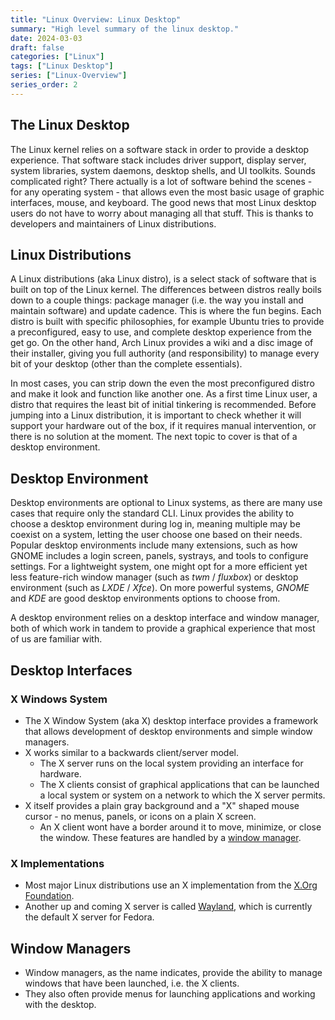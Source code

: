 ```yaml
---
title: "Linux Overview: Linux Desktop"
summary: "High level summary of the linux desktop."
date: 2024-03-03
draft: false
categories: ["Linux"]
tags: ["Linux Desktop"]
series: ["Linux-Overview"]
series_order: 2
---
```


## The Linux Desktop

The Linux kernel relies on a software stack in order to provide a desktop experience. 
That software stack includes driver support, display server, system libraries, system daemons, desktop shells, and UI toolkits.
Sounds complicated right? There actually is a lot of software behind the scenes - for any operating system - that allows even the most basic usage of graphic interfaces, mouse, and keyboard. 
The good news that most Linux desktop users do not have to worry about managing all that stuff. This is thanks to developers and maintainers of Linux distributions. 

## Linux Distributions

A Linux distributions (aka Linux distro), is a select stack of software that is built on top of the Linux kernel. 
The differences between distros really boils down to a couple things: package manager (i.e. the way you install and maintain software) and update cadence. 
This is where the fun begins. Each distro is built with specific philosophies, for example Ubuntu tries to provide a preconfigured, easy to use, and complete desktop experience from the get go. On the other hand, Arch Linux provides a wiki and a disc image of their installer, giving you full authority (and responsibility) to manage every bit of your desktop (other than the complete essentials).

In most cases, you can strip down the even the most preconfigured distro and make it look and function like another one. 
As a first time Linux user, a distro that requires the least bit of initial tinkering is recommended.
Before jumping into a Linux distribution, it is important to check whether it will support your hardware out of the box, if it requires manual intervention, or there is no solution at the moment.
The next topic to cover is that of a desktop environment.


## Desktop Environment

Desktop environments are optional to Linux systems, as there are many use cases that require only the standard CLI. 
Linux provides the ability to choose a desktop environment during log in, meaning multiple may be coexist on a system, letting the user choose one based on their needs.
Popular desktop environments include many extensions, such as how GNOME includes a login screen, panels, systrays, and tools to configure settings.
For a lightweight system, one might opt for a more efficient yet less feature-rich window manager (such as *twm* / *fluxbox*) or desktop environment (such as *LXDE* / *Xfce*).
On more powerful systems, *GNOME* and *KDE* are good desktop environments options to choose from.

A desktop environment relies on a desktop interface and window manager, both of which work in tandem to provide a graphical experience that most of us are familiar with.

## Desktop Interfaces

### X Windows System

- The X Window System (aka X) desktop interface provides a framework that allows development of desktop environments and simple window managers.
- X works similar to a backwards client/server model.
	- The X server runs on the local system providing an interface for hardware.
	- The X clients consist of graphical applications that can be launched a local system or system on a network to which the X server permits.
- X itself provides a plain gray background and a "X" shaped mouse cursor - no menus, panels, or icons on a plain X screen.
	- An X client wont have a border around it to move, minimize, or close the window. These features are handled by a [window manager](#window-managers).

### X Implementations

- Most major Linux distributions use an X implementation from the [X.Org Foundation](http://www.x.org).
- Another up and coming X server is called [Wayland](http://wayland.freedesktop.org/), which is currently the default X server for Fedora.

## Window Managers

- Window managers, as the name indicates, provide the ability to manage windows that have been launched, i.e. the X clients.
- They also often provide menus for launching applications and working with the desktop.

